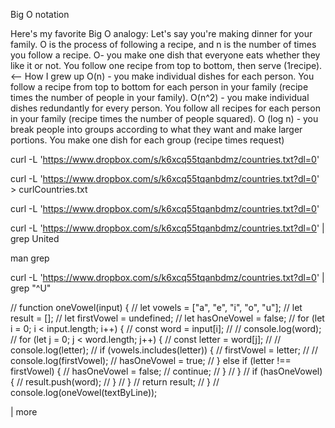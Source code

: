 <!-- Homework: read wikipedia on Big O notation -->
Big O notation 

Here's my favorite Big O analogy: Let's say you're making dinner for your family. O is the process of following a recipe, and n is the number of times you follow a recipe. O- you make one dish that everyone eats whether they like it or not. You follow one recipe from top to bottom, then serve (1recipe). <-- How I grew up O(n) - you make individual dishes for each person. You follow a recipe from top to bottom for each person in your family (recipe times the number of people in your family). O(n^2) - you make individual dishes redundantly for every person. You follow all recipes for each person in your family (recipe times the number of people squared). O (log n) - you break people into groups according to what they want and make larger portions. You make one dish for each group (recipe times request)


 curl -L 'https://www.dropbox.com/s/k6xcq55tqanbdmz/countries.txt?dl=0' 

 curl -L 'https://www.dropbox.com/s/k6xcq55tqanbdmz/countries.txt?dl=0' > curlCountries.txt

 curl -L 'https://www.dropbox.com/s/k6xcq55tqanbdmz/countries.txt?dl=0'

 curl -L 'https://www.dropbox.com/s/k6xcq55tqanbdmz/countries.txt?dl=0' | grep United

 man grep
 
 curl -L 'https://www.dropbox.com/s/k6xcq55tqanbdmz/countries.txt?dl=0' | grep "^U"


// function oneVowel(input) {
//   let vowels = ["a", "e", "i", "o", "u"];
//   let result = [];
//   let firstVowel = undefined;
//   let hasOneVowel = false;
//   for (let i = 0; i < input.length; i++) {
//       const word = input[i];
//     //   console.log(word);
//     for (let j = 0; j < word.length; j++) {
//         const letter = word[j];
//         // console.log(letter);
//       if (vowels.includes(letter)) {
//           firstVowel = letter;
//         //   console.log(firstVowel);
//         hasOneVowel = true;
//       } else if (letter !== firstVowel) {
//         hasOneVowel = false;
//         continue;
//       }
//     }
//     if (hasOneVowel) {
//       result.push(word);
//     }
//   }
//   return result;
// }
// console.log(oneVowel(textByLine));

| more 